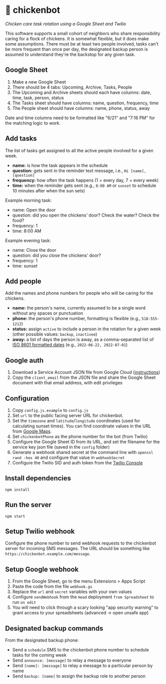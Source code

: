 # 🐔 chickenbot

*Chicken care task rotation using a Google Sheet and Twilio*

This software supports a small cohort of neighbors who share responsibility caring for a flock of chickens. It is somewhat flexible, but it does make some assumptions. There must be at least two people involved, tasks can't be more frequent than once per day, the designated backup person is assumed to understand they're the backstop for any given task.

## Google Sheet

1. Make a new Google Sheet
2. There should be 4 tabs: Upcoming, Archive, Tasks, People
3. The Upcoming and Archive sheets should each have columns: date, time, task, person, status
4. The Tasks sheet should have columns: name, question, frequency, time
5. The People sheet should have columns: name, phone, status, away

Date and time columns need to be formatted like "6/21" and "7:16 PM" for the matching logic to work.

## Add tasks

The list of tasks get assigned to all the active people involved for a given week.

* __name:__ is how the task appears in the schedule
* __question:__ gets sent in the reminder text message, i.e., `Hi [name], [question]`
* __frequency:__ how often the task happens (1 = every day, 7 = every week)
* __time:__ when the reminder gets sent (e.g., `8:00 AM` or `sunset` to schedule 10 minutes after when the sun sets)

Example morning task:

* name: Open the door
* question: did you open the chickens’ door? Check the water? Check the food?
* frequency: 1
* time: 8:00 AM

Example evening task:

* name: Close the door
* question: did you close the chickens’ door?
* frequency: 1
* time: sunset

## Add people

Add the names and phone numbers for people who will be caring for the chickens.

* __name:__ the person's name, currently assumed to be a single word without any spaces or punctuation
* __phone:__ the person's phone number, formatting is flexible (e.g., `518-555-1212`)
* __status:__ assign `active` to include a person in the rotation for a given week (other possible values: `backup`, `inactivee`)
* __away:__ a list of days the person is away, as a comma-separated list of [ISO 8601 formatted dates](https://en.wikipedia.org/wiki/ISO_8601#Calendar_dates) (e.g., `2022-06-22, 2022-07-01`)

## Google auth

1. Download a Service Account JSON file from Google Cloud ([instructions](https://theoephraim.github.io/node-google-spreadsheet/#/getting-started/authentication))
2. Copy the `client_email` from the JSON file and share the Google Sheet document with that email address, with edit privileges

## Configuration

1. Copy `config.js.example` to `config.js`
2. Set `url` to the public facing server URL for chickenbot.
3. Set the `timezone` and `latitude`/`longitude` coordinates (used for calculating sunset times). You can find coordinate values in the URL from [Google Maps](https://maps.google.com/).
4. Set `chickenbotPhone` as the phone number for the bot (from Twilio)
5. Configure the Google Sheet ID from its URL, and set the filename for the service key json file (saved in the `config` folder)
6. Generate a webhook shared secret at the command line with `openssl rand -hex 40` and configure that value in `webhookSecret`
7. Configure the Twilio SID and auth token from the [Twilio Console](https://console.twilio.com/)

## Install dependencies

```
npm install
```

## Run the server

```
npm start
```

## Setup Twilio webhook

Configure the phone number to send webhook requests to the chickenbot server for incoming SMS messages. The URL should be something like `https://chickenbot.example.com/message`.

## Setup Google webhook

1. From the Google Sheet, go to the menu Extensions > Apps Script
2. Paste the code from the file `webhook.gs`
3. Replace the `url` and `secret` variables with your own values
4. Configure `sendWebhook` from the `Head` deployment `from Spreadsheet` to run `on edit`
5. You will need to click through a scary looking "app security warning" to grant access to your spreadsheets (advanced -> open unsafe app)

## Designated backup commands

From the designated backup phone:

* Send a `schedule` SMS to the chickenbot phone number to schedule tasks for the coming week
* Send `announce: [message]` to relay a message to everyone
* Send `[name]: [message]` to relay a message to a particular person by name
* Send `backup: [name]` to assign the backup role to another person
